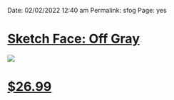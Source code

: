 
Date: 02/02/2022 12:40 am
Permalink: sfog
Page: yes

# [Sketch Face: Off Gray](https://nashp.creator-spring.com/listing/nash-sketch-face?product=46&variation=2743&size=423)

![](https://vangogh.teespring.com/v3/image/J9bkJ05Ctj2abHpTr3SulHUPXyQ/800/800.jpg)

# [$26.99](https://nashp.creator-spring.com/listing/nash-sketch-face?product=46&variation=2743&size=423)
